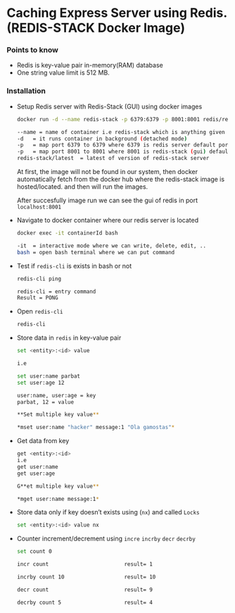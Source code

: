 # Caching Express Server using Redis. (REDIS-STACK Docker Image)

### **Points to know**

- Redis is key-value pair in-memory(RAM) database
- One string value limit is 512 MB.


### **Installation**

- Setup Redis server with Redis-Stack (GUI) using docker images
    
    ```bash
    docker run -d --name redis-stack -p 6379:6379 -p 8001:8001 redis/redis-stack:latest
    ```
    
    ```bash
    --name = name of container i.e redis-stack which is anything given by user
    -d   = it runs container in background (detached mode)
    -p   = map port 6379 to 6379 where 6379 is redis server default port
    -p   = map port 8001 to 8001 where 8001 is redis-stack (gui) default port
    redis-stack/latest  = latest of version of redis-stack server
    ```
    
    At first, the image will not be found in our system, then docker automatically fetch from the docker hub where the redis-stack image is hosted/located. and then will run the images.
    
    After succesfully image run we can see the gui of redis in port `localhost:8001` 
    
- Navigate  to docker container where our redis server is located
    
    ```bash
    docker exec -it containerId bash
    
    -it  = interactive mode where we can write, delete, edit, ..
    bash = open bash terminal where we can put command
    ```
    
- Test if `redis-cli` is exists in bash or not
    
    ```bash
    redis-cli ping
    
    redis-cli = entry command 
    Result = PONG
    ```
    
- Open `redis-cli`
    
    ```bash
    redis-cli
    ```
    

- Store data in `redis` in key-value pair
    
    ```bash
    set <entity>:<id> value
    
    i.e
    
    set user:name parbat
    set user:age 12
    
    user:name, user:age = key
    parbat, 12 = value
    
    **Set multiple key value**
    
    *mset user:name "hacker" message:1 "Ola gamostas"*
    ```
    
- Get data from key
    
    ```bash
    get <entity>:<id>
    i.e
    get user:name
    get user:age
    
    G**et multiple key value**
    
    *mget user:name message:1*
    ```
    

- Store data only if key doesn’t exists using (`nx`) and called `Locks`
    
    ```bash
    set <entity>:<id> value nx
    ```
    
- Counter increment/decrement using `incre` `incrby` `decr` `decrby`
    
    ```bash
    set count 0
    
    incr count                        result= 1
    
    incrby count 10                   result= 10
    
    decr count                        result= 9
    
    decrby count 5                    result= 4
    ```
